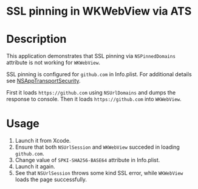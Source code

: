 SSL pinning in WKWebView via ATS
================================

# Description

This application demonstrates that SSL pinning via `NSPinnedDomains` attribute is not working for `WKWebView`.

SSL pinning is configured for `github.com` in Info.plist. For additional details see [NSAppTransportSecurity](https://developer.apple.com/documentation/bundleresources/information_property_list/nsapptransportsecurity).

First it loads `https://github.com` using `NSUrlDomains` and dumps the response to console. Then it loads `https://github.com` into `WKWebView`.

# Usage

1. Launch it from Xcode.
2. Ensure that both `NSUrlSession` and `WKWebView` succeded in loading `github.com`.
3. Change value of `SPKI-SHA256-BASE64` attribute in Info.plist.
4. Launch it again.
5. See that `NSUrlSession` throws some kind SSL error, while `WKWebView` loads the page successfully.

